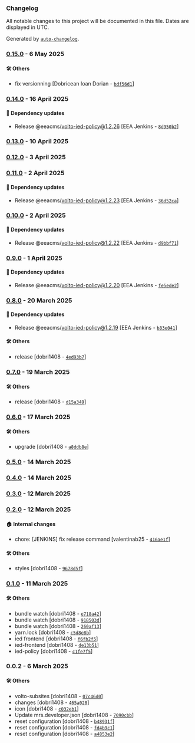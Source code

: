 ### Changelog

All notable changes to this project will be documented in this file. Dates are displayed in UTC.

Generated by [`auto-changelog`](https://github.com/CookPete/auto-changelog).

### [0.15.0](https://github.com/eea/ied-frontend/compare/0.14.0...0.15.0) - 6 May 2025

#### :hammer_and_wrench: Others

- fix versionning [Dobricean Ioan Dorian - [`bdf56d1`](https://github.com/eea/ied-frontend/commit/bdf56d1c34025a680bed7fcfcdb395ec273f1a5b)]
### [0.14.0](https://github.com/eea/ied-frontend/compare/0.13.0...0.14.0) - 16 April 2025

#### :rocket: Dependency updates

- Release @eeacms/volto-ied-policy@1.2.26 [EEA Jenkins - [`8d950b2`](https://github.com/eea/ied-frontend/commit/8d950b2a9f12e81c4c6fe0b9ea3f743002c92fad)]

### [0.13.0](https://github.com/eea/ied-frontend/compare/0.12.0...0.13.0) - 10 April 2025

### [0.12.0](https://github.com/eea/ied-frontend/compare/0.11.0...0.12.0) - 3 April 2025

### [0.11.0](https://github.com/eea/ied-frontend/compare/0.10.0...0.11.0) - 2 April 2025

#### :rocket: Dependency updates

- Release @eeacms/volto-ied-policy@1.2.23 [EEA Jenkins - [`36d52ca`](https://github.com/eea/ied-frontend/commit/36d52caeaabbc838b65b1a0e8ea2bbc14506e57f)]

### [0.10.0](https://github.com/eea/ied-frontend/compare/0.9.0...0.10.0) - 2 April 2025

#### :rocket: Dependency updates

- Release @eeacms/volto-ied-policy@1.2.22 [EEA Jenkins - [`d9bbf71`](https://github.com/eea/ied-frontend/commit/d9bbf711009173feb1ba7dff85aea64d95c3e4ba)]

### [0.9.0](https://github.com/eea/ied-frontend/compare/0.8.0...0.9.0) - 1 April 2025

#### :rocket: Dependency updates

- Release @eeacms/volto-ied-policy@1.2.20 [EEA Jenkins - [`fe5ede2`](https://github.com/eea/ied-frontend/commit/fe5ede2ed2d180f368361d574569b2fb972a72d9)]

### [0.8.0](https://github.com/eea/ied-frontend/compare/0.7.0...0.8.0) - 20 March 2025

#### :rocket: Dependency updates

- Release @eeacms/volto-ied-policy@1.2.19 [EEA Jenkins - [`b83e041`](https://github.com/eea/ied-frontend/commit/b83e0417067d5efaf490b19c398199a2a2888861)]

#### :hammer_and_wrench: Others

- release [dobri1408 - [`4ed93b7`](https://github.com/eea/ied-frontend/commit/4ed93b7dbe8df55729853fc85b798b5878b1b8fd)]
### [0.7.0](https://github.com/eea/ied-frontend/compare/0.6.0...0.7.0) - 19 March 2025

#### :hammer_and_wrench: Others

- release [dobri1408 - [`d15a349`](https://github.com/eea/ied-frontend/commit/d15a349749757f8772a1458ab1eb68760c57e2db)]
### [0.6.0](https://github.com/eea/ied-frontend/compare/0.5.0...0.6.0) - 17 March 2025

#### :hammer_and_wrench: Others

- upgrade [dobri1408 - [`a8ddb8e`](https://github.com/eea/ied-frontend/commit/a8ddb8e621b9ec9d650130cab01c22cf13f99482)]
### [0.5.0](https://github.com/eea/ied-frontend/compare/0.4.0...0.5.0) - 14 March 2025

### [0.4.0](https://github.com/eea/ied-frontend/compare/0.3.0...0.4.0) - 14 March 2025

### [0.3.0](https://github.com/eea/ied-frontend/compare/0.2.0...0.3.0) - 12 March 2025

### [0.2.0](https://github.com/eea/ied-frontend/compare/0.1.0...0.2.0) - 12 March 2025

#### :house: Internal changes

- chore: [JENKINS] fix release command [valentinab25 - [`416ae1f`](https://github.com/eea/ied-frontend/commit/416ae1f6a0754f8fbcbd4869e09dcf5a0b50dc27)]

#### :hammer_and_wrench: Others

- styles [dobri1408 - [`9678d5f`](https://github.com/eea/ied-frontend/commit/9678d5fe9254d14df3bc7cdfdb087b8afe40a750)]
### [0.1.0](https://github.com/eea/ied-frontend/compare/0.0.2...0.1.0) - 11 March 2025

#### :hammer_and_wrench: Others

- bundle watch [dobri1408 - [`e718a42`](https://github.com/eea/ied-frontend/commit/e718a42a75be6ad8aed0f1d611d9017f0acbc8a7)]
- bundle watch [dobri1408 - [`918503d`](https://github.com/eea/ied-frontend/commit/918503de06e7682e74f1c98de5d6e4f64bcf5769)]
- bundle watch [dobri1408 - [`260af13`](https://github.com/eea/ied-frontend/commit/260af13af22bdde22039c61e57f05f6bf7e867c5)]
- yarn.lock [dobri1408 - [`c5d8e8b`](https://github.com/eea/ied-frontend/commit/c5d8e8b69ecd2e3934a2a34690c22c8fb590b518)]
- ied frontend [dobri1408 - [`f6fb2f5`](https://github.com/eea/ied-frontend/commit/f6fb2f5fdb388027e746f2eb069a5dcb3d451a17)]
- ied-frontend [dobri1408 - [`de13b51`](https://github.com/eea/ied-frontend/commit/de13b512c370e067a1ab64df859a68160b5cbfb7)]
- ied-policy [dobri1408 - [`c1fe7f5`](https://github.com/eea/ied-frontend/commit/c1fe7f570da1e8e778d39c3f2e5d216d1be6cd44)]
### 0.0.2 - 6 March 2025

#### :hammer_and_wrench: Others

- volto-subsites [dobri1408 - [`07c46d0`](https://github.com/eea/ied-frontend/commit/07c46d056efc839a3c0419649ddde87303fa829d)]
- changes [dobri1408 - [`465a028`](https://github.com/eea/ied-frontend/commit/465a0286a0d1ddfabeab45ad4094576ac1188276)]
- icon [dobri1408 - [`c032eb1`](https://github.com/eea/ied-frontend/commit/c032eb1ea4ead0b24dfa9e99335594cd6fc55993)]
- Update mrs.developer.json [dobri1408 - [`7090cbb`](https://github.com/eea/ied-frontend/commit/7090cbb7535fb59732f86d583aaf2ddba206e7cb)]
- reset configuration [dobri1408 - [`b48931f`](https://github.com/eea/ied-frontend/commit/b48931fe421dff9467a0a23aaf8f35861ccec259)]
- reset configuration [dobri1408 - [`fd4b9c1`](https://github.com/eea/ied-frontend/commit/fd4b9c1e9d4b3a5658b514b80ebf62a2274e9ea6)]
- reset configuration [dobri1408 - [`a4853e2`](https://github.com/eea/ied-frontend/commit/a4853e22411e1d1ad7310b646b560b4d0db2d304)]
